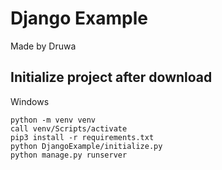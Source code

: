 # Django Example
Made by Druwa

## Initialize project after download
Windows
```shell script
python -m venv venv
call venv/Scripts/activate
pip3 install -r requirements.txt
python DjangoExample/initialize.py
python manage.py runserver
```
